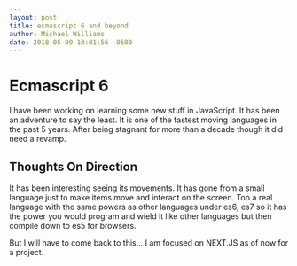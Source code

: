 ```yaml
---
layout: post
title: ecmascript 6 and beyond
author: Michael Williams
date: 2018-05-09 10:01:56 -0500
---
```

# Ecmascript 6

I have been working on learning some new stuff in JavaScript. It has been an adventure to say the least. It is one of the fastest moving languages in the past 5 years. After being stagnant for more than a decade though it did need a revamp.

## Thoughts On Direction

It has been interesting seeing its movements. It has gone from a small language just to make items move and interact on the screen. Too a real language with the same powers as other languages under es6, es7 so it has the power you would program and wield it like other languages but then compile down to es5 for browsers.

But I will have to come back to this... I am focused on NEXT.JS as of now for a project.